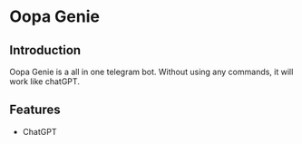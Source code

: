 # Oopa Genie

## Introduction

Oopa Genie is a all in one telegram bot. Without using any commands, it will work like chatGPT.

## Features
- ChatGPT